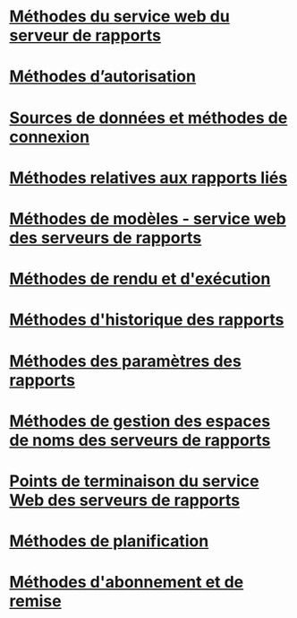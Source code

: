 # [Méthodes du service web du serveur de rapports](report-server-web-service-methods.md)

# [Méthodes d’autorisation](authorization-methods.md)
# [Sources de données et méthodes de connexion](data-sources-and-connection-methods.md)
# [Méthodes relatives aux rapports liés](linked-reports-methods.md)
# [Méthodes de modèles - service web des serveurs de rapports](model-methods-report-server-web-service.md)
# [Méthodes de rendu et d'exécution](rendering-and-execution-methods.md)
# [Méthodes d'historique des rapports](report-history-methods.md)
# [Méthodes des paramètres des rapports](report-parameters-methods.md)
# [Méthodes de gestion des espaces de noms des serveurs de rapports](report-server-namespace-management-methods.md)
# [Points de terminaison du service Web des serveurs de rapports](report-server-web-service-endpoints.md)
# [Méthodes de planification](scheduling-methods.md)
# [Méthodes d'abonnement et de remise](subscription-and-delivery-methods.md)
